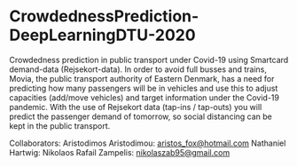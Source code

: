 # CrowdednessPrediction-DeepLearningDTU-2020
Crowdedness prediction in public transport under Covid-19 using Smartcard demand-data (Rejsekort-data). In order to avoid full busses and trains, Movia, the public transport authority of Eastern Denmark, has a need for predicting how many passengers will be in vehicles and use this to adjust capacities (add/move vehicles) and target information under the Covid-19 pandemic. With the use of Rejsekort data (tap-ins / tap-outs) you will predict the passenger demand of tomorrow, so social distancing can be kept in the public transport.

Collaborators:
Aristodimos Aristodimou: aristos_fox@hotmail.com
Nathaniel Hartwig:
Nikolaos Rafail Zampelis: nikolaszab95@gmail.com